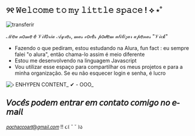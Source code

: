 ##  ୨୧  𝚆𝚎𝚕𝚌𝚘𝚖𝚎  𝚝𝚘  𝚖𝚢  𝚕𝚒𝚝𝚝𝚕𝚎  𝚜𝚙𝚊𝚌𝚎  !  ⟡ ⋆˚  
![transferir](https://github.com/lvsooul/lvsooul/assets/170729479/026c1bd4-f0b8-441c-8b63-1d20e0a7ea00)

ℳ𝑒𝓊 𝓃𝑜𝓂𝑒 𝑒́ 𝒱𝒾𝓉𝑜́𝓇𝒾𝒶 𝒜𝓎𝓇𝑒𝓈, 𝓂𝒶𝓈 𝓋𝑜𝒸𝑒̂𝓈 𝓅𝑜𝒹𝑒𝓂 𝓊𝓉𝒾𝓁𝒾𝓏𝒶𝓇 𝒶𝓅𝑒𝓃𝒶𝓈 "𝒱𝒾𝒸𝓀"

- Fazendo o que pediram, estou estudando na Alura, fun fact : eu sempre falei "o alura", então chama-lo assim é meio diferente
- Estou me desenvolvendo na linguagem Javascript
- Vou utilizar esse espaço para compartilhar os meus projetos e para a minha organização. Se eu não esquecer login e senha, é lucro

![› ENHYPEN CONTENT_ ✔ - OOO_](https://github.com/lvsooul/lvsooul/assets/170729479/dfb49dfb-dba9-40f8-854e-4ed76f80f901)



## 𝘝𝘰𝘤𝘦̂𝘴 𝘱𝘰𝘥𝘦𝘮 𝘦𝘯𝘵𝘳𝘢𝘳 𝘦𝘮 𝘤𝘰𝘯𝘵𝘢𝘵𝘰 𝘤𝘰𝘮𝘪𝘨𝘰 𝘯𝘰 𝘦-𝘮𝘢𝘪𝘭 
𝘱𝘰𝘤𝘩𝘢𝘤𝘤𝘰𝘢𝘳𝘵@𝘨𝘮𝘢𝘪𝘭.𝘤𝘰𝘮 !!  ૮꒰  ˘ ˘ ꒱ა
